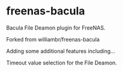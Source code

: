 freenas-bacula
==============

Bacula File Deamon plugin for FreeNAS.

Forked from williambr/freenas-bacula

Adding some additional features including...

  Timeout value selection for the File Deamon.
